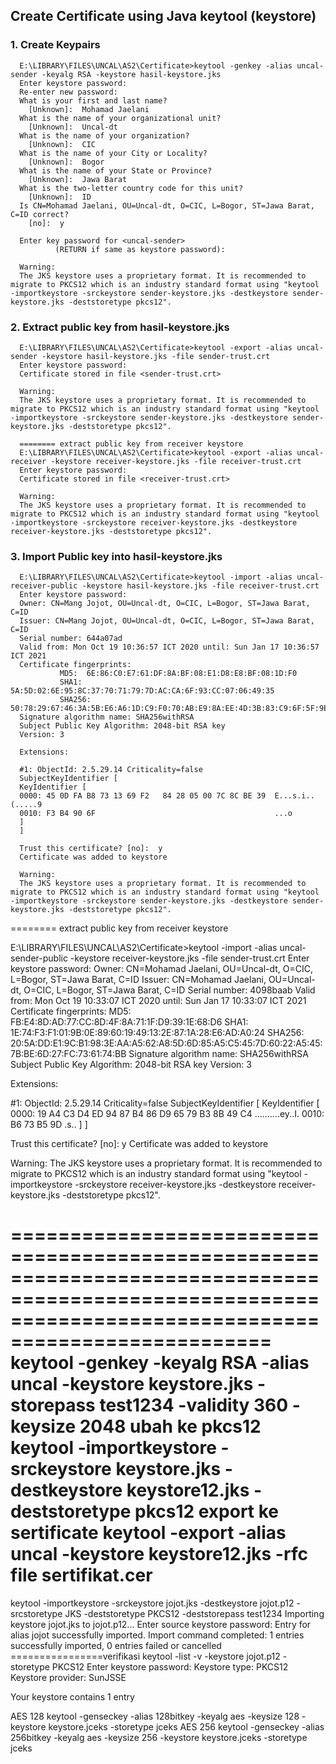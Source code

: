 ## Create Certificate using Java keytool (keystore)
### 1. Create Keypairs
      E:\LIBRARY\FILES\UNCAL\AS2\Certificate>keytool -genkey -alias uncal-sender -keyalg RSA -keystore hasil-keystore.jks
      Enter keystore password:
      Re-enter new password:
      What is your first and last name?
        [Unknown]:  Mohamad Jaelani
      What is the name of your organizational unit?
        [Unknown]:  Uncal-dt
      What is the name of your organization?
        [Unknown]:  CIC
      What is the name of your City or Locality?
        [Unknown]:  Bogor
      What is the name of your State or Province?
        [Unknown]:  Jawa Barat
      What is the two-letter country code for this unit?
        [Unknown]:  ID
      Is CN=Mohamad Jaelani, OU=Uncal-dt, O=CIC, L=Bogor, ST=Jawa Barat, C=ID correct?
        [no]:  y

      Enter key password for <uncal-sender>
              (RETURN if same as keystore password):

      Warning:
      The JKS keystore uses a proprietary format. It is recommended to migrate to PKCS12 which is an industry standard format using "keytool -importkeystore -srckeystore sender-keystore.jks -destkeystore sender-keystore.jks -deststoretype pkcs12".

### 2. Extract public key from hasil-keystore.jks
      E:\LIBRARY\FILES\UNCAL\AS2\Certificate>keytool -export -alias uncal-sender -keystore hasil-keystore.jks -file sender-trust.crt
      Enter keystore password:
      Certificate stored in file <sender-trust.crt>

      Warning:
      The JKS keystore uses a proprietary format. It is recommended to migrate to PKCS12 which is an industry standard format using "keytool -importkeystore -srckeystore sender-keystore.jks -destkeystore sender-keystore.jks -deststoretype pkcs12".

      ======== extract public key from receiver keystore
      E:\LIBRARY\FILES\UNCAL\AS2\Certificate>keytool -export -alias uncal-receiver -keystore receiver-keystore.jks -file receiver-trust.crt
      Enter keystore password:
      Certificate stored in file <receiver-trust.crt>

      Warning:
      The JKS keystore uses a proprietary format. It is recommended to migrate to PKCS12 which is an industry standard format using "keytool -importkeystore -srckeystore receiver-keystore.jks -destkeystore receiver-keystore.jks -deststoretype pkcs12".

### 3. Import Public key into hasil-keystore.jks
      E:\LIBRARY\FILES\UNCAL\AS2\Certificate>keytool -import -alias uncal-receiver-public -keystore hasil-keystore.jks -file receiver-trust.crt
      Enter keystore password:
      Owner: CN=Mang Jojot, OU=Uncal-dt, O=CIC, L=Bogor, ST=Jawa Barat, C=ID
      Issuer: CN=Mang Jojot, OU=Uncal-dt, O=CIC, L=Bogor, ST=Jawa Barat, C=ID
      Serial number: 644a07ad
      Valid from: Mon Oct 19 10:36:57 ICT 2020 until: Sun Jan 17 10:36:57 ICT 2021
      Certificate fingerprints:
               MD5:  6E:86:C0:E7:61:DF:8A:BF:08:E1:D8:E8:BF:08:1D:F0
               SHA1: 5A:5D:02:6E:95:8C:37:70:71:79:7D:AC:CA:6F:93:CC:07:06:49:35
               SHA256: 50:78:29:67:46:3A:5B:E6:A6:1D:C9:F0:70:AB:E9:8A:EE:4D:3B:83:C9:6F:5F:9E:FA:12:05:FB:B2:43:65:AE
      Signature algorithm name: SHA256withRSA
      Subject Public Key Algorithm: 2048-bit RSA key
      Version: 3

      Extensions:

      #1: ObjectId: 2.5.29.14 Criticality=false
      SubjectKeyIdentifier [
      KeyIdentifier [
      0000: 45 0D FA B8 73 13 69 F2   84 28 05 00 7C 8C BE 39  E...s.i..(.....9
      0010: F3 B4 90 6F                                        ...o
      ]
      ]

      Trust this certificate? [no]:  y
      Certificate was added to keystore

      Warning:
      The JKS keystore uses a proprietary format. It is recommended to migrate to PKCS12 which is an industry standard format using "keytool -importkeystore -srckeystore sender-keystore.jks -destkeystore sender-keystore.jks -deststoretype pkcs12".

======== extract public key from receiver keystore

E:\LIBRARY\FILES\UNCAL\AS2\Certificate>keytool -import -alias uncal-sender-public -keystore receiver-keystore.jks -file sender-trust.crt
Enter keystore password:
Owner: CN=Mohamad Jaelani, OU=Uncal-dt, O=CIC, L=Bogor, ST=Jawa Barat, C=ID
Issuer: CN=Mohamad Jaelani, OU=Uncal-dt, O=CIC, L=Bogor, ST=Jawa Barat, C=ID
Serial number: 4098baab
Valid from: Mon Oct 19 10:33:07 ICT 2020 until: Sun Jan 17 10:33:07 ICT 2021
Certificate fingerprints:
         MD5:  FB:E4:8D:AD:77:CC:8D:4F:8A:71:1F:D9:39:1E:68:D6
         SHA1: 1E:74:F3:F1:01:9B:0E:89:60:19:49:13:2E:87:1A:28:E6:AD:A0:24
         SHA256: 20:5A:DD:E1:9C:B1:98:3E:AA:A5:62:A8:5D:6D:85:A5:C5:45:7D:60:22:A5:45:7B:BE:6D:27:FC:73:61:74:BB
Signature algorithm name: SHA256withRSA
Subject Public Key Algorithm: 2048-bit RSA key
Version: 3

Extensions:

#1: ObjectId: 2.5.29.14 Criticality=false
SubjectKeyIdentifier [
KeyIdentifier [
0000: 19 A4 C3 D4 ED 94 87 B4   86 D9 65 79 B3 8B 49 C4  ..........ey..I.
0010: B6 73 B5 9D                                        .s..
]
]

Trust this certificate? [no]:  y
Certificate was added to keystore

Warning:
The JKS keystore uses a proprietary format. It is recommended to migrate to PKCS12 which is an industry standard format using "keytool -importkeystore -srckeystore receiver-keystore.jks -destkeystore receiver-keystore.jks -deststoretype pkcs12".

========================================================================================================================================================
keytool -genkey -keyalg RSA -alias uncal -keystore keystore.jks -storepass test1234 -validity 360 -keysize 2048
ubah ke pkcs12
keytool -importkeystore -srckeystore keystore.jks -destkeystore keystore12.jks -deststoretype pkcs12
export ke sertificate
keytool -export -alias uncal -keystore keystore12.jks -rfc file sertifikat.cer
============================================================================================================================================
keytool -importkeystore -srckeystore jojot.jks -destkeystore jojot.p12 -srcstoretype JKS -deststoretype PKCS12 -deststorepass test1234
Importing keystore jojot.jks to jojot.p12...
Enter source keystore password:
Entry for alias jojot successfully imported.
Import command completed:  1 entries successfully imported, 0 entries failed or cancelled
================verifikasi
keytool -list -v -keystore jojot.p12 -storetype PKCS12
Enter keystore password:
Keystore type: PKCS12
Keystore provider: SunJSSE

Your keystore contains 1 entry


AES 128	keytool -genseckey -alias 128bitkey -keyalg aes -keysize 128 -keystore keystore.jceks -storetype jceks
AES 256	keytool -genseckey -alias 256bitkey -keyalg aes -keysize 256 -keystore keystore.jceks -storetype jceks
